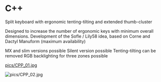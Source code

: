 # C++


Split keyboard with ergonomic tenting-tilting and extended thumb-cluster

Designed to increase the number of ergonomic keys with minimum overall dimensions.
Development of the Sofle / Lily58 idea, based on Corne and Dactyl Manuform (maximum availability)

MX and slim versions possible
Silent version possible
Tenting-tilting can be removed
RGB backlighting for three zones possible

[pics/CPP_01.jpg](https://github.com/redkey13/C-plus-plus/blob/main/pics/CPP_01.JPG)

![pics/CPP_02.jpg](https://github.com/redkey13/C-plus-plus/blob/main/pics/CPP_02.JPG)

